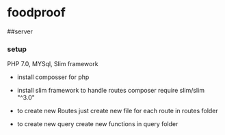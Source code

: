 # foodproof

##server
### setup 
PHP 7.0, MYSql, Slim framework
* install composser for php

* install slim framework to handle routes
composer require slim/slim "^3.0"

* to create new Routes just create new file for each route in routes folder
* to create new query create new functions in query folder